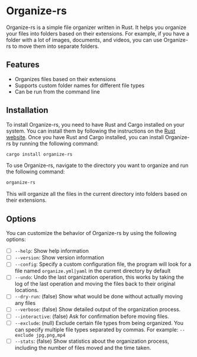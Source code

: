 # Organize-rs

Organize-rs is a simple file organizer written in Rust. It helps you organize your files into folders based on their extensions. For example, if you have a folder with a lot of images, documents, and videos, you can use Organize-rs to move them into separate folders.

## Features
- Organizes files based on their extensions
- Supports custom folder names for different file types
- Can be run from the command line

## Installation

To install Organize-rs, you need to have Rust and Cargo installed on your system. You can install them by following the instructions on the [Rust website](https://www.rust-lang.org/tools/install).
Once you have Rust and Cargo installed, you can install Organize-rs by running the following command:

```bash
cargo install organize-rs
```

To use Organize-rs, navigate to the directory you want to organize and run the following command:

```bash
organize-rs
```

This will organize all the files in the current directory into folders based on their extensions.

## Options

You can customize the behavior of Organize-rs by using the following options:
- [ ] `--help`: Show help information
- [ ] `--version`: Show version information
- [ ] `--config`: Specify a custom configuration file, the program will look for a file named `organize.yml|yaml` in the current directory by default
- [ ] `--undo`: Undo the last organization operation, this works by taking the log of the last operation and moving the files back to their original locations.
- [ ] `--dry-run`: (false) Show what would be done without actually moving any files
- [ ] `--verbose`: (false) Show detailed output of the organization process.
- [ ] `--interactive`: (false) Ask for confirmation before moving files.
- [ ] `--exclude`: (null) Exclude certain file types from being organized. You can specify multiple file types separated by commas. For example: `--exclude jpg,png,mp4`
- [ ] `--stats`: (false) Show statistics about the organization process, including the number of files moved and the time taken.